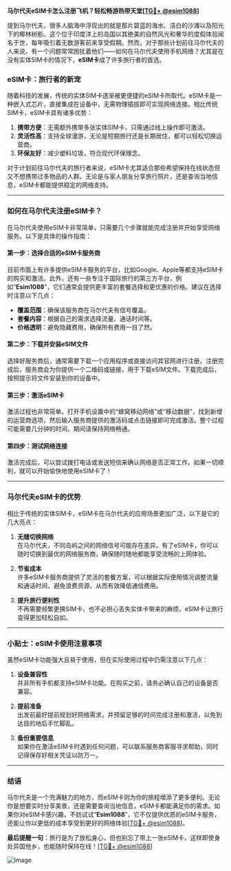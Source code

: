**马尔代夫eSIM卡怎么注册飞机？轻松畅游热带天堂[[TG💪+ @esim1088](https://t.me/s/esim1088)]**

提到马尔代夫，很多人脑海中浮现出的就是那片碧蓝的海水、洁白的沙滩以及阳光下的椰林树影。这个位于印度洋上的岛国以其绝美的自然风光和奢华的度假体验闻名于世，每年吸引着无数游客前来享受假期。然而，对于那些计划前往马尔代夫的人来说，有一个问题常常困扰着他们——如何在马尔代夫使用手机网络？尤其是在没有实体SIM卡的情况下，**eSIM卡**成了许多旅行者的首选。

### eSIM卡：旅行者的新宠

随着科技的发展，传统的实体SIM卡逐渐被更便捷的eSIM卡所取代。eSIM卡是一种嵌入式芯片，直接集成在设备中，无需物理插拔即可实现网络连接。相比传统SIM卡，eSIM卡具有诸多优势：

1. **携带方便**：无需额外携带多张实体SIM卡，只需通过线上操作即可激活。
2. **灵活性高**：支持全球漫游，无论是短期旅行还是长期居住，都可以轻松切换运营商。
3. **环保友好**：减少塑料垃圾，符合现代环保理念。

对于计划前往马尔代夫的旅行者来说，eSIM卡尤其适合那些希望保持在线状态但又不想携带过多物品的人群。无论是与家人朋友分享旅行照片，还是查询当地信息，eSIM卡都能提供稳定的网络支持。

---

### 如何在马尔代夫注册eSIM卡？

在马尔代夫使用eSIM卡非常简单，只需要几个步骤就能完成注册并开始享受网络服务。以下是具体的操作指南：

#### 第一步：选择合适的eSIM卡服务商
目前市面上有许多提供eSIM卡服务的平台，比如Google、Apple等都支持eSIM卡的购买和激活。此外，还有一些专注于国际旅行的第三方平台，例如“**Esim1088**”，它们通常会提供更丰富的套餐选择和更优惠的价格。建议在选择时注意以下几点：
- **覆盖范围**：确保该服务商在马尔代夫有信号覆盖。
- **套餐内容**：根据自己的需求选择流量、通话时间等。
- **价格透明**：避免隐藏费用，确保所有费用一目了然。

#### 第二步：下载并安装eSIM文件
选择好服务商后，通常需要下载一个应用程序或直接访问其官网进行注册。注册完成后，服务商会为你提供一个二维码或链接，用于下载eSIM文件。下载完成后，按照提示将文件安装到你的设备中。

#### 第三步：激活eSIM卡
激活过程也非常简单。打开手机设置中的“蜂窝移动网络”或“移动数据”，找到新增的运营商选项，然后输入服务商提供的激活码或点击链接即可完成激活。整个过程可能需要几分钟的时间，期间请保持网络畅通。

#### 第四步：测试网络连接
激活完成后，可以尝试拨打电话或发送短信来确认网络是否正常工作。如果一切顺利，就可以开始愉快地使用eSIM卡了！

---

### 马尔代夫eSIM卡的优势

相比于传统的实体SIM卡，eSIM卡在马尔代夫的应用场景更加广泛，以下是它的几大亮点：

1. **无缝切换网络**  
   在马尔代夫，不同岛屿之间的网络信号可能存在差异。有了eSIM卡，你可以随时切换到最优的网络服务商，确保随时随地都能享受流畅的上网体验。

2. **节省成本**  
   许多eSIM卡服务商提供了灵活的套餐方案，可以根据实际使用情况调整流量和通话时间，避免浪费资源，从而有效降低通信费用。

3. **提升旅行便利性**  
   不再需要频繁更换SIM卡，也不必担心丢失实体卡带来的麻烦，eSIM卡让旅行变得更加轻松自如。

---

### 小贴士：eSIM卡使用注意事项

虽然eSIM卡功能强大且易于使用，但在实际使用过程中仍需注意以下几点：

1. **设备兼容性**  
   并非所有手机都支持eSIM卡功能。在购买之前，请务必确认自己的设备是否兼容。

2. **提前准备**  
   出发前最好提前规划好网络需求，并预留足够的时间完成注册和激活，以免到达目的地后手忙脚乱。

3. **备份重要信息**  
   如果你在激活eSIM卡时遇到任何问题，可以联系服务商客服寻求帮助，同时记得保存好相关凭证以防万一。

---

### 结语

马尔代夫是一个充满魅力的地方，而eSIM卡则为你的旅程增添了更多便利。无论你是想要实时分享美景，还是需要查询当地信息，eSIM卡都能满足你的需求。如果你对eSIM卡感兴趣，不妨试试“**Esim1088**”，它不仅提供优质的eSIM卡服务，还能让你以更低的成本享受到更好的网络体验[[TG💪+ @esim1088](https://t.me/s/esim1088)]。

**最后提醒一句**：旅行是为了放松身心，但也别忘了带上一张eSIM卡，这样即使身处异国他乡，也能随时保持在线！[[TG💪+ @esim1088](https://t.me/s/esim1088)]  

![Image](https://i.postimg.cc/4NQfJmqS/Snipaste-2025-05-13-00-14-12.png)